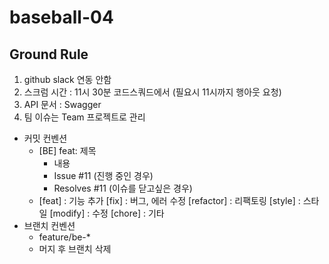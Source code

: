 # baseball-04

##  Ground Rule

1. github slack 연동 안함
2. 스크럼 시간 : 11시 30분 코드스쿼드에서 (필요시 11시까지 행아웃 요청)
3. API 문서 : Swagger
4. 팀 이슈는 Team 프로젝트로 관리 


- 커밋 컨벤션
    - [BE] feat: 제목
        - 내용
        - Issue #11 (진행 중인 경우)
        - Resolves #11 (이슈를 닫고싶은 경우)
    - [feat] : 기능 추가
[fix] : 버그, 에러 수정
[refactor] : 리팩토링
[style] : 스타일
[modify] : 수정
[chore] : 기타
- 브랜치 컨벤션
    - feature/be-*
    - 머지 후 브랜치 삭제

